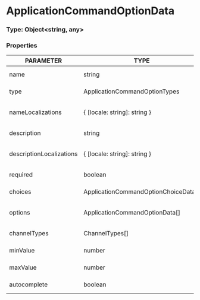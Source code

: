 # ApplicationCommandOptionData

### Type: Object\<string, any>

### Properties

| PARAMETER                | TYPE                                  | DESCRIPTION                          |
| ------------------------ | ------------------------------------- | ------------------------------------ |
| name                     | string                                | The option name                      |
| type                     | ApplicationCommandOptionTypes         | The option type                      |
| nameLocalizations        | { \[locale: string]: string }         | The option name localizations        |
| description              | string                                | The option description               |
| descriptionLocalizations | { \[locale: string]: string }         | The option description localizations |
| required                 | boolean                               | The option required                  |
| choices                  | ApplicationCommandOptionChoiceData\[] | The option choices                   |
| options                  | ApplicationCommandOptionData\[]       | The subcommand options               |
| channelTypes             | ChannelTypes\[]                       | The option channel types             |
| minValue                 | number                                | The option min value                 |
| maxValue                 | number                                | The option max value                 |
| autocomplete             | boolean                               | The option autocomplete              |
